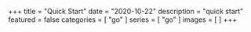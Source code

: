 +++
title = "Quick Start"
date = "2020-10-22"
description = "quick start"
featured = false
categories = [
  "go"
]
series = [
  "go"
]
images = [
]
+++


